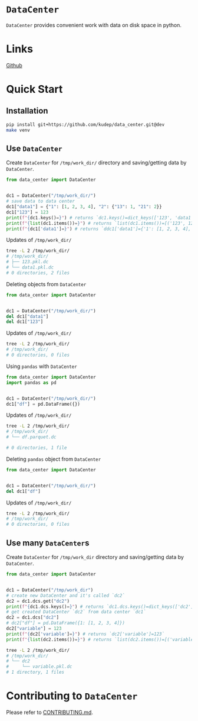 # `DataCenter`

`DataCenter` provides convenient work with data on disk space in python.

# Links
[Github](https://github.com/kudep/data_center)

# Quick Start

## Installation
```bash
pip install git+https://github.com/kudep/data_center.git@dev
make venv
```

## Use `DataCenter` 
Create `DataCenter` for `/tmp/work_dir/` directory and saving/getting data by `DataCenter`.
```python
from data_center import DataCenter


dc1 = DataCenter("/tmp/work_dir/")
# save data to data center
dc1["data1"] = {"1": [1, 2, 3, 4], "2": {"13": 1, "21": 2}}
dc1["123"] = 123
print(f"{dc1.keys()=}") # returns `dc1.keys()=dict_keys(['123', 'data1'])`
print(f"{list(dc1.items())=}") # returns `list(dc1.items())=[('123', 123), ('data1', {'1': [1, 2, 3, 4], '2': {'13': 1, '21': 2}})]`
print(f"{dc1['data1']=}") # returns `ddc1['data1']={'1': [1, 2, 3, 4], '2': {'13': 1, '21': 2}}`
```
Updates of `/tmp/work_dir/`
```bash
tree -L 2 /tmp/work_dir/
# /tmp/work_dir/
# ├── 123.pkl.dc
# └── data1.pkl.dc
# 0 directories, 2 files
```
Deleting objects from `DataCenter`
```python
from data_center import DataCenter


dc1 = DataCenter("/tmp/work_dir/")
del dc1["data1"]
del dc1["123"]
```
Updates of `/tmp/work_dir/`
```bash
tree -L 2 /tmp/work_dir/
# /tmp/work_dir/
# 0 directories, 0 files
```
Using `pandas` with `DataCenter`
```python
from data_center import DataCenter
import pandas as pd


dc1 = DataCenter("/tmp/work_dir/")
dc1["df"] = pd.DataFrame({})

```
Updates of `/tmp/work_dir/`
```bash
tree -L 2 /tmp/work_dir/
# /tmp/work_dir/
# └── df.parquet.dc

# 0 directories, 1 file
```
Deleting `pandas` object from `DataCenter`
```python
from data_center import DataCenter


dc1 = DataCenter("/tmp/work_dir/")
del dc1["df"]
```
Updates of `/tmp/work_dir/`
```bash
tree -L 2 /tmp/work_dir/
# /tmp/work_dir/
# 0 directories, 0 files
```


## Use many `DataCenter`s 
Create `DataCenter` for `/tmp/work_dir` directory and saving/getting data by `DataCenter`.
```python
from data_center import DataCenter


dc1 = DataCenter("/tmp/work_dir")
# create new DataCenter and it's called `dc2`
dc2 = dc1.dcs.get("dc2")
print(f"{dc1.dcs.keys()=}") # returns `dc1.dcs.keys()=dict_keys(['dc2'])`
# get created DataCenter `dc2` from data center `dc1`
dc2 = dc1.dcs["dc2"]
# dc2["df"] = pd.DataFrame({1: [1, 2, 3, 4]})
dc2["variable"] = 123
print(f"{dc2['variable']=}") # returns `dc2['variable']=123`
print(f"{list(dc2.items())=}") # returns `list(dc2.items())=[('variable', 123)]`
```

```bash
tree -L 2 /tmp/work_dir/
# /tmp/work_dir/
# └── dc2
#     └── variable.pkl.dc
# 1 directory, 1 files
```
# Contributing to `DataCenter`

Please refer to [CONTRIBUTING.md](https://github.com/kudep/data_center/dev/CONTRIBUTING.md).
